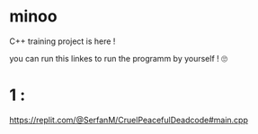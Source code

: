 # minoo
C++ training project is here !

you can run this linkes to run the programm by yourself ! 🙄
 # 1 :
 https://replit.com/@SerfanM/CruelPeacefulDeadcode#main.cpp
